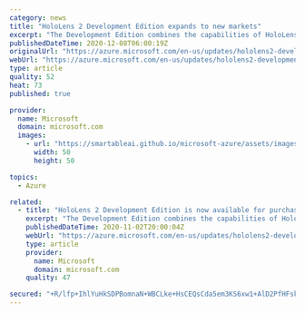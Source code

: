 ```yaml
---
category: news
title: "HoloLens 2 Development Edition expands to new markets"
excerpt: "The Development Edition combines the capabilities of HoloLens 2 with Azure, Unity, and Pixyz to empower developers to build interactive experiences and render 3D holographic content with people, places, and things."
publishedDateTime: 2020-12-08T06:00:19Z
originalUrl: "https://azure.microsoft.com/en-us/updates/hololens2-development-edition-expanded-markets/"
webUrl: "https://azure.microsoft.com/en-us/updates/hololens2-development-edition-expanded-markets/"
type: article
quality: 52
heat: 73
published: true

provider:
  name: Microsoft
  domain: microsoft.com
  images:
    - url: "https://smartableai.github.io/microsoft-azure/assets/images/organizations/microsoft.com-50x50.jpg"
      width: 50
      height: 50

topics:
  - Azure

related:
  - title: "HoloLens 2 Development Edition is now available for purchase in the United States"
    excerpt: "The Development Edition combines the capabilities of HoloLens 2 with Azure, Unity, and Pixyz to empower developers to build interactive experiences and render 3D holographic content with people, places, and things."
    publishedDateTime: 2020-11-02T20:00:04Z
    webUrl: "https://azure.microsoft.com/en-us/updates/hololens2-development-edition-is-now-available-in-the-us/"
    type: article
    provider:
      name: Microsoft
      domain: microsoft.com
    quality: 47

secured: "+R/lfp+IhlYuHkSDPBomnaN+WBCLke+HsCEQsCda5em3KS6xw1+AlD2PfHFskn47VoE/+9oo9/PbTcWt60KTY8ueK058Uo+VRukLCvimZJhQHfZTrPQa7WlG2Cn9+J7CgVh5bVbWvXWPF4sW9AQAjRyYCkIa4VQXORUlNmyxWcVVa0HejxI2M9Ek5Jpf1KrdsEgWOcpQlhotIhIdvJ6rnTZDKIM+vzqX72RBGcOslafMXvh925KudZ0BUE1nvwbauNQYAQnEhmZ8kugOl8H7vgou9a+nYfoI4LvqxKcUndLaTMOuazfdplQ2GOT9yx/8/ocu/9DQpu5wVKH8ZIrx1XIHi+k0xBz2QsQjBV9b9nY=;N8dyM/aPfgsuzaXPcBV5YA=="
---
```


